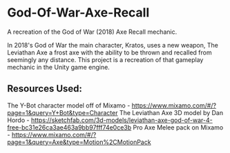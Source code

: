 # God-Of-War-Axe-Recall
A recreation of the God of War (2018) Axe Recall mechanic.


In 2018's God of War the main character, Kratos, uses a new weapon, The Leviathan Axe a frost axe with the ability to be thrown and recalled from seemingly any distance. This project is a recreation of that gameplay mechanic in the Unity game engine.

## Resources Used:
The Y-Bot character model off of Mixamo - https://www.mixamo.com/#/?page=1&query=Y+Bot&type=Character
The Leviathan Axe 3D model by Dan Hordo - https://sketchfab.com/3d-models/leviathan-axe-god-of-war-4-free-bc31e26ca3ae463a9bb97fff74e0ce3b
Pro Axe Melee pack on Mixamo - https://www.mixamo.com/#/?page=1&query=Axe&type=Motion%2CMotionPack
